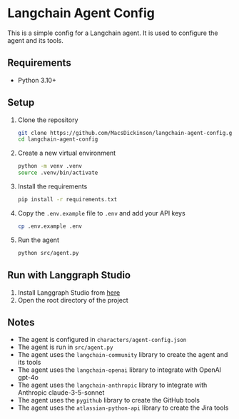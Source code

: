 # Langchain Agent Config

This is a simple config for a Langchain agent. It is used to configure the agent and its tools.

## Requirements

- Python 3.10+

## Setup

1. Clone the repository
   ```bash
   git clone https://github.com/MacsDickinson/langchain-agent-config.git
   cd langchain-agent-config
   ```
2. Create a new virtual environment
   ```bash
   python -m venv .venv
   source .venv/bin/activate
   ```
3. Install the requirements
   ```bash
   pip install -r requirements.txt
   ```
4. Copy the `.env.example` file to `.env` and add your API keys
   ```bash
   cp .env.example .env
   ```
5. Run the agent
   ```bash
   python src/agent.py
   ```

## Run with Langgraph Studio

1. Install Langgraph Studio from [here](https://studio.langchain.com/)
2. Open the root directory of the project

## Notes

- The agent is configured in `characters/agent-config.json`
- The agent is run in `src/agent.py`
- The agent uses the `langchain-community` library to create the agent and its tools
- The agent uses the `langchain-openai` library to integrate with OpenAI gpt-4o
- The agent uses the `langchain-anthropic` library to integrate with Anthropic claude-3-5-sonnet
- The agent uses the `pygithub` library to create the GitHub tools
- The agent uses the `atlassian-python-api` library to create the Jira tools
